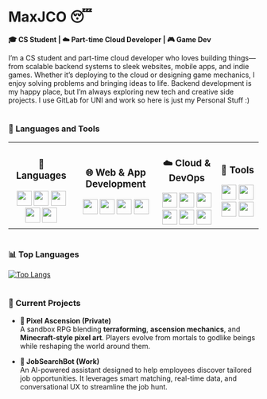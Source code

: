 # MaxJCO 😴

**🎓 CS Student | ☁️ Part-time Cloud Developer | 🎮 Game Dev**

I’m a CS student and part-time cloud developer who loves building things—from scalable backend systems to sleek websites, mobile apps, and indie games. Whether it’s deploying to the cloud or designing game mechanics, I enjoy solving problems and bringing ideas to life. Backend development is my happy place, but I’m always exploring new tech and creative side projects. I use GitLab for UNI and work so here is just my Personal Stuff :)

#

### 🤖 Languages and Tools  
<table align="center">
  <tr>
    <td  align="center">
      <h3>💬 Languages</h3>
      <img src="https://cdn.jsdelivr.net/gh/devicons/devicon/icons/javascript/javascript-original.svg" width="30"/>
      <img src="https://cdn.jsdelivr.net/gh/devicons/devicon/icons/typescript/typescript-original.svg" width="30"/>
      <img src="https://cdn.jsdelivr.net/gh/devicons/devicon/icons/java/java-original.svg" width="30"/>
      <img src="https://cdn.jsdelivr.net/gh/devicons/devicon/icons/python/python-original.svg" width="30"/>
      <img src="https://cdn.jsdelivr.net/gh/devicons/devicon/icons/csharp/csharp-original.svg" width="30"/>
    </td>
    <td  align="center">
      <h3>🌐 Web & App Development</h3>
      <img src="https://cdn.jsdelivr.net/gh/devicons/devicon/icons/react/react-original.svg" width="30"/>
      <img src="https://cdn.jsdelivr.net/gh/devicons/devicon/icons/nodejs/nodejs-original.svg" width="30"/>
      <img src="https://cdn.jsdelivr.net/gh/devicons/devicon/icons/express/express-original.svg" width="30"/>
      <img src="https://cdn.jsdelivr.net/gh/devicons/devicon/icons/tailwindcss/tailwindcss-original.svg" width="30"/>
    </td>
    <td  align="center">
      <h3>☁️ Cloud & DevOps</h3>
      <img src="https://cdn.jsdelivr.net/gh/devicons/devicon/icons/amazonwebservices/amazonwebservices-original-wordmark.svg" width="30"/>
      <img src="https://cdn.jsdelivr.net/gh/devicons/devicon/icons/azure/azure-original.svg" width="30"/>
      <img src="https://cdn.jsdelivr.net/gh/devicons/devicon/icons/terraform/terraform-original.svg" width="30"/>
      <img src="https://cdn.jsdelivr.net/gh/devicons/devicon/icons/docker/docker-original.svg" width="30"/>
      <img src="https://cdn.jsdelivr.net/gh/devicons/devicon/icons/github/github-original.svg" width="30"/>
      <img src="https://cdn.jsdelivr.net/gh/devicons/devicon/icons/gitlab/gitlab-original.svg" width="30"/>
    </td>
    <td  align="center">
      <h3>🧰 Tools</h3>
      <img src="https://cdn.jsdelivr.net/gh/devicons/devicon/icons/vscode/vscode-original.svg" width="30"/>
      <img src="https://cdn.jsdelivr.net/gh/devicons/devicon/icons/git/git-original.svg" width="30"/>
      <img src="https://cdn.jsdelivr.net/gh/devicons/devicon/icons/ubuntu/ubuntu-plain.svg" width="30"/>
      <img src="https://cdn.jsdelivr.net/gh/devicons/devicon/icons/unity/unity-original.svg" width="30"/>
    </td>
  </tr>
</table>

#

### 📊 Top Languages
[![Top Langs](https://github-readme-stats.vercel.app/api/top-langs/?username=MaxJC0&theme=transparent&layout=normal)](https://github.com/anuraghazra/github-readme-stats)

#

### 🚧 Current Projects
- **🧱 Pixel Ascension (Private)**  
  A sandbox RPG blending **terraforming**, **ascension mechanics**, and **Minecraft-style pixel art**. Players evolve from mortals to godlike beings while reshaping the world around them.

- **🤖 JobSearchBot (Work)**  
  An AI-powered assistant designed to help employees discover tailored job opportunities. It leverages smart matching, real-time data, and conversational UX to streamline the job hunt.
